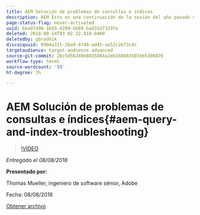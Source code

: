 ```yaml
---
title: AEM Solución de problemas de consultas e índices
description: AEM Esto es una continuación de la sesión del año pasado de Indexación de segmentos y Consulta JCR. Abarca los mismos temas, pero con contenido completamente nuevo y tiene poca superposición con la presentación anterior. AEM También se incluyen las nuevas funciones de la versión 6.4 de la versión de.
page-status-flag: never-activated
uuid: 6ba07490-1b55-4209-bb89-bad35d73297e
deleted: 2018-08-14T03 02 22.818-0400
deletedby: gbrodnik
discoiquuid: 0904a311-26a9-4748-ad45-aa53c2673c4c
targetaudience: target-audience advanced
source-git-commit: 2bc5d56249e8835884a2eb348083507eb5308076
workflow-type: tm+mt
source-wordcount: '59'
ht-degree: 3%

---
```



# AEM Solución de problemas de consultas e índices{#aem-query-and-index-troubleshooting}

>[!VIDEO](https://video.tv.adobe.com/v/23270/?quality=9)

*Entregado el 08/08/2018*

**Presentado por:**

Thomas Mueller, ingeniero de software sénior, Adobe

Fecha: 08/08/2018

[Obtener archivo](assets/20180808-gems-adobe+cloud+platform-experience+system+of+record-1.pdf)

<!--
[Get back to the Overview](https://helpx.adobe.com/experience-manager/kt/eseminars/gems/aem-index.html)
-->
